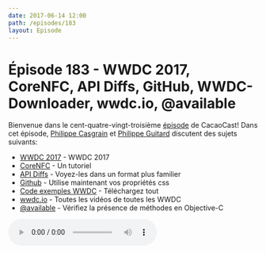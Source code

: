 ```yaml
---
date: 2017-06-14 12:00
path: /episodes/183
layout: Episode
---
```

# Épisode 183 - WWDC 2017, CoreNFC, API Diffs, GitHub, WWDC-Downloader, wwdc.io, @available
<p>Bienvenue dans le cent-quatre-vingt-troisième <a href="https://archive.org/download/cacaocast/cacaocast_183.mp3" title="CacaoCast Episode 183">épisode</a> de CacaoCast! Dans cet épisode, <a href="http://www.twitter.com/philippec" title="Philippe Casgrain sur Twitter">Philippe Casgrain</a> et <a href="http://www.twitter.com/philippeguitard" title="Philippe Guitard sur Twitter">Philippe Guitard</a> discutent des sujets suivants:</p>
<ul><li><a href="https://developer.apple.com/wwdc/" title="WWDC 2017">WWDC 2017</a> - WWDC 2017</li>
<li><a href="http://jamesonquave.com/blog/core-nfc-tutorial-for-nfc-on-ios-devices/" title="CoreNFC">CoreNFC</a> - Un tutoriel</li>
<li><a href="http://codeworkshop.net/objc-diff/sdkdiffs/" title="API Diffs">API Diffs</a> - Voyez-les dans un format plus familier</li>
<li><a href="https://twitter.com/ljharb/status/874849678453604353/" title="Github">Github</a> - Utilise maintenant vos propriétés css</li>
<li><a href="https://github.com/jfahrenkrug/WWDC-Downloader" title="Code exemples WWDC">Code exemples WWDC</a> - Téléchargez tout</li>
<li><a href="https://wwdc.io" title="wwdc.io">wwdc.io</a> - Toutes les vidéos de toutes les WWDC</li>
<li><a href="https://twitter.com/ayanonagon/status/872955391398641664" title="@available">@available</a> - Vérifiez la présence de méthodes en Objective-C</li>
</ul>
<p><audio controls><source src="https://archive.org/download/cacaocast/cacaocast_183.mp3" type="audio/mpeg"><source src="https://archive.org/download/cacaocast/cacaocast_183.mp3" type="audio/mp4">Votre navigateur ne supporte pas l'élément audio / Your browser does not support the audio element.</audio></p>
